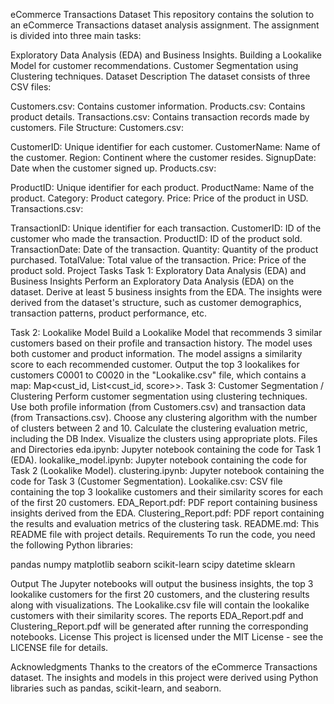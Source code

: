 eCommerce Transactions Dataset 
This repository contains the solution to an eCommerce Transactions dataset analysis assignment. The assignment is divided into three main tasks:

Exploratory Data Analysis (EDA) and Business Insights.
Building a Lookalike Model for customer recommendations.
Customer Segmentation using Clustering techniques.
Dataset Description
The dataset consists of three CSV files:

Customers.csv: Contains customer information.
Products.csv: Contains product details.
Transactions.csv: Contains transaction records made by customers.
File Structure:
Customers.csv:

CustomerID: Unique identifier for each customer.
CustomerName: Name of the customer.
Region: Continent where the customer resides.
SignupDate: Date when the customer signed up.
Products.csv:

ProductID: Unique identifier for each product.
ProductName: Name of the product.
Category: Product category.
Price: Price of the product in USD.
Transactions.csv:

TransactionID: Unique identifier for each transaction.
CustomerID: ID of the customer who made the transaction.
ProductID: ID of the product sold.
TransactionDate: Date of the transaction.
Quantity: Quantity of the product purchased.
TotalValue: Total value of the transaction.
Price: Price of the product sold.
Project Tasks
Task 1: Exploratory Data Analysis (EDA) and Business Insights
Perform an Exploratory Data Analysis (EDA) on the dataset.
Derive at least 5 business insights from the EDA.
The insights were derived from the dataset's structure, such as customer demographics, transaction patterns, product performance, etc.

Task 2: Lookalike Model
Build a Lookalike Model that recommends 3 similar customers based on their profile and transaction history.
The model uses both customer and product information.
The model assigns a similarity score to each recommended customer.
Output the top 3 lookalikes for customers C0001 to C0020 in the "Lookalike.csv" file, which contains a map: Map<cust_id, List<cust_id, score>>.
Task 3: Customer Segmentation / Clustering
Perform customer segmentation using clustering techniques.
Use both profile information (from Customers.csv) and transaction data (from Transactions.csv).
Choose any clustering algorithm with the number of clusters between 2 and 10.
Calculate the clustering evaluation metric, including the DB Index.
Visualize the clusters using appropriate plots.
Files and Directories
eda.ipynb: Jupyter notebook containing the code for Task 1 (EDA).
lookalike_model.ipynb: Jupyter notebook containing the code for Task 2 (Lookalike Model).
clustering.ipynb: Jupyter notebook containing the code for Task 3 (Customer Segmentation).
Lookalike.csv: CSV file containing the top 3 lookalike customers and their similarity scores for each of the first 20 customers.
EDA_Report.pdf: PDF report containing business insights derived from the EDA.
Clustering_Report.pdf: PDF report containing the results and evaluation metrics of the clustering task.
README.md: This README file with project details.
Requirements
To run the code, you need the following Python libraries:

pandas
numpy
matplotlib
seaborn
scikit-learn
scipy
datetime
sklearn

Output
The Jupyter notebooks will output the business insights, the top 3 lookalike customers for the first 20 customers, and the clustering results along with visualizations.
The Lookalike.csv file will contain the lookalike customers with their similarity scores.
The reports EDA_Report.pdf and Clustering_Report.pdf will be generated after running the corresponding notebooks.
License
This project is licensed under the MIT License - see the LICENSE file for details.

Acknowledgments
Thanks to the creators of the eCommerce Transactions dataset.
The insights and models in this project were derived using Python libraries such as pandas, scikit-learn, and seaborn.

